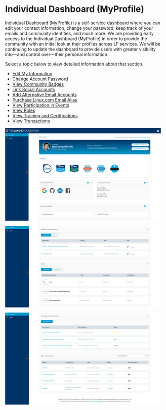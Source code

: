 # Individual Dashboard \(MyProfile\)

Individual Dashboard \(MyProfile\) is a self-service dashboard where you can edit your contact information, change your password, keep track of your emails and community identities, and much more. We are providing early access to the Individual Dashboard \(MyProfile\) in order to provide the community with an initial look at their profiles across LF services. We will be continuing to update the dashboard to provide users with greater visibility into—and control over—their personal information.

Select a topic below to view detailed information about that section. 

* [Edit My Information](managing-your-profile.md)
* [Change Account Password](changing-account-password.md)
* [View Community Badges](viewing-community-badges.md)
* [Link Social Accounts](linking-social-accounts.md)
* [Add Alternative Email Accounts](adding-alternative-emails.md)
* [Purchase Linux.com Email Alias](purchasing-linux-email.md)
* [View Participation in Events](viewing-the-events.md)  
* [View Roles](view-roles.md)
* [View Training and Certifications ](viewing-training-and-certifications.md)
* [View Transactions](viewing-the-transactions.md)

![MyProfile - Identities and Badges](../.gitbook/assets/my-profile-identities.png)

![MyProfile - Events and Community Participation](../.gitbook/assets/2.png)

![Trainings, Certifications and More...](../.gitbook/assets/3.png)

